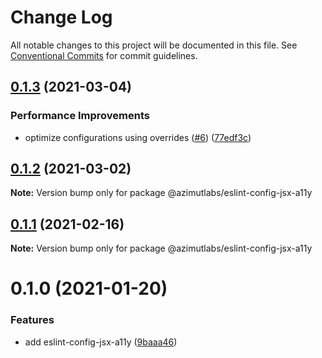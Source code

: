 # Change Log

All notable changes to this project will be documented in this file.
See [Conventional Commits](https://conventionalcommits.org) for commit guidelines.

## [0.1.3](https://github.com/azimutlabs/eslint/compare/@azimutlabs/eslint-config-jsx-a11y@0.1.2...@azimutlabs/eslint-config-jsx-a11y@0.1.3) (2021-03-04)


### Performance Improvements

* optimize configurations using overrides ([#6](https://github.com/azimutlabs/eslint/issues/6)) ([77edf3c](https://github.com/azimutlabs/eslint/commit/77edf3cfe33e2afb499c5fd26813a0e09dafd110))





## [0.1.2](https://github.com/azimutlabs/eslint/compare/@azimutlabs/eslint-config-jsx-a11y@0.1.1...@azimutlabs/eslint-config-jsx-a11y@0.1.2) (2021-03-02)

**Note:** Version bump only for package @azimutlabs/eslint-config-jsx-a11y





## [0.1.1](https://github.com/azimutlabs/eslint/compare/@azimutlabs/eslint-config-jsx-a11y@0.1.0...@azimutlabs/eslint-config-jsx-a11y@0.1.1) (2021-02-16)

**Note:** Version bump only for package @azimutlabs/eslint-config-jsx-a11y





# 0.1.0 (2021-01-20)


### Features

* add eslint-config-jsx-a11y ([9baaa46](https://github.com/azimutlabs/eslint/commit/9baaa469ed20e23ab14e3651f726c7d18c909c03))

